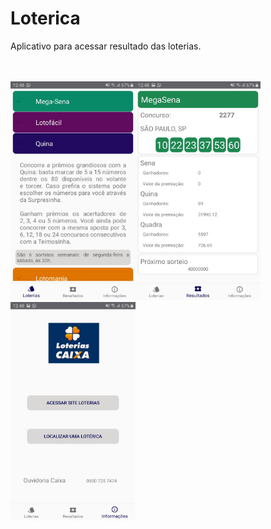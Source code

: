 # Loterica
Aplicativo para acessar resultado das loterias.

</br>
</br>
<img src="imagens/img1.jpg" height="350" width="200"><img src="imagens/img2.jpg" height="350" width="200"><img src="imagens/img3.jpg" height="350" width="200">
